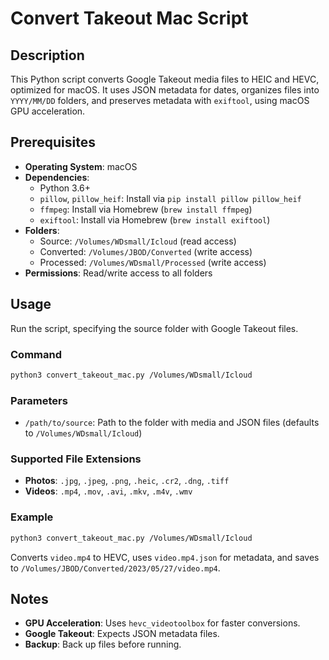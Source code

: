 # Convert Takeout Mac Script

## Description
This Python script converts Google Takeout media files to HEIC and HEVC, optimized for macOS. It uses JSON metadata for dates, organizes files into `YYYY/MM/DD` folders, and preserves metadata with `exiftool`, using macOS GPU acceleration.

## Prerequisites
- **Operating System**: macOS
- **Dependencies**:
  - Python 3.6+
  - `pillow`, `pillow_heif`: Install via `pip install pillow pillow_heif`
  - `ffmpeg`: Install via Homebrew (`brew install ffmpeg`)
  - `exiftool`: Install via Homebrew (`brew install exiftool`)
- **Folders**:
  - Source: `/Volumes/WDsmall/Icloud` (read access)
  - Converted: `/Volumes/JBOD/Converted` (write access)
  - Processed: `/Volumes/WDsmall/Processed` (write access)
- **Permissions**: Read/write access to all folders

## Usage
Run the script, specifying the source folder with Google Takeout files.

### Command
```bash
python3 convert_takeout_mac.py /Volumes/WDsmall/Icloud
```

### Parameters
- `/path/to/source`: Path to the folder with media and JSON files (defaults to `/Volumes/WDsmall/Icloud`)

### Supported File Extensions
- **Photos**: `.jpg`, `.jpeg`, `.png`, `.heic`, `.cr2`, `.dng`, `.tiff`
- **Videos**: `.mp4`, `.mov`, `.avi`, `.mkv`, `.m4v`, `.wmv`

### Example
```bash
python3 convert_takeout_mac.py /Volumes/WDsmall/Icloud
```
Converts `video.mp4` to HEVC, uses `video.mp4.json` for metadata, and saves to `/Volumes/JBOD/Converted/2023/05/27/video.mp4`.

## Notes
- **GPU Acceleration**: Uses `hevc_videotoolbox` for faster conversions.
- **Google Takeout**: Expects JSON metadata files.
- **Backup**: Back up files before running.